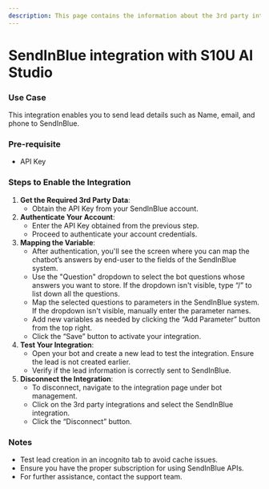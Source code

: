 ```yaml
---
description: This page contains the information about the 3rd party integrations.
---
```


# SendInBlue integration with S10U AI Studio

### Use Case

This integration enables you to send lead details such as Name, email, and phone to SendInBlue.

### Pre-requisite

* API Key

### Steps to Enable the Integration

1. **Get the Required 3rd Party Data**:
   * Obtain the API Key from your SendInBlue account.
2. **Authenticate Your Account**:
   * Enter the API Key obtained from the previous step.
   * Proceed to authenticate your account credentials.
3. **Mapping the Variable**:
   * After authentication, you'll see the screen where you can map the chatbot’s answers by end-user to the fields of the SendInBlue system.
   * Use the "Question" dropdown to select the bot questions whose answers you want to store. If the dropdown isn't visible, type “/” to list down all the questions.
   * Map the selected questions to parameters in the SendInBlue system. If the dropdown isn't visible, manually enter the parameter names.
   * Add new variables as needed by clicking the “Add Parameter” button from the top right.
   * Click the “Save” button to activate your integration.
4. **Test Your Integration**:
   * Open your bot and create a new lead to test the integration. Ensure the lead is not created earlier.
   * Verify if the lead information is correctly sent to SendInBlue.
5. **Disconnect the Integration**:
   * To disconnect, navigate to the integration page under bot management.
   * Click on the 3rd party integrations and select the SendInBlue integration.
   * Click the “Disconnect” button.

### Notes

* Test lead creation in an incognito tab to avoid cache issues.
* Ensure you have the proper subscription for using SendInBlue APIs.
* For further assistance, contact the support team.

